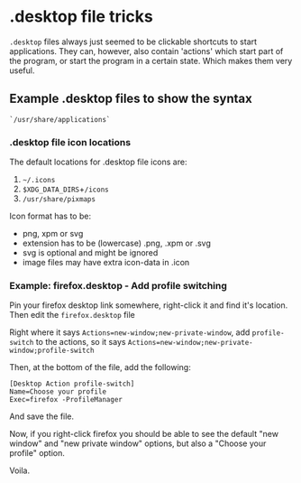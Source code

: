 # .desktop file tricks

`.desktop` files always just seemed to be clickable shortcuts to start applications. They can, however, also contain 'actions' which start part of the program, or start the program in a certain state. Which makes them very useful.

## Example .desktop files to show the syntax

    `/usr/share/applications`

### .desktop file icon locations

The default locations for .desktop file icons are:

1. `~/.icons`
2.  `$XDG_DATA_DIRS`+`/icons`
3.  `/usr/share/pixmaps`

Icon format has to be:

- png, xpm or svg
- extension has to be (lowercase) .png, .xpm or .svg
- svg is optional and might be ignored
- image files may have extra icon-data in <imagename>.icon

### Example: firefox.desktop - Add profile switching

Pin your firefox desktop link somewhere, right-click it and find it's location. Then edit the `firefox.desktop` file

Right where it says `Actions=new-window;new-private-window`, add `profile-switch` to the actions, so it says `Actions=new-window;new-private-window;profile-switch`

Then, at the bottom of the file, add the following:

```
[Desktop Action profile-switch]
Name=Choose your profile
Exec=firefox -ProfileManager
```

And save the file.

Now, if you right-click firefox you should be able to see the default "new window" and "new private window" options, but also a "Choose your profile" option.

Voila.




